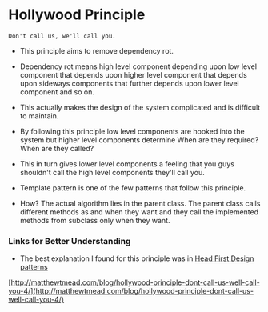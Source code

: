 # Hollywood Principle

``` 
Don't call us, we'll call you.
```

- This principle aims to remove dependency rot.

- Dependency rot means high level component depending upon low level component that depends upon higher level component
that depends upon sideways components that further depends upon lower level component and so on.

- This actually makes the design of the system complicated and is difficult to maintain.

- By following this principle low level components are hooked into the system but higher level components determine
When are they required? When are they called?

- This in turn gives lower level components a feeling that you guys shouldn't call the high level components they'll call you.

- Template pattern is one of the few patterns that follow this principle. 

- How? The actual algorithm lies in the parent class. The parent class calls different methods as and when they want
and they call the implemented methods from subclass only when they want.


### Links for Better Understanding

- The best explanation I found for this principle was in [Head First Design patterns](http://shop.oreilly.com/product/9780596007126.do)

[http://matthewtmead.com/blog/hollywood-principle-dont-call-us-well-call-you-4/](http://matthewtmead.com/blog/hollywood-principle-dont-call-us-well-call-you-4/)